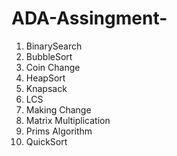 # ADA-Assingment-
1. BinarySearch
2. BubbleSort
3. Coin Change
4. HeapSort
5. Knapsack
6. LCS
7. Making Change
8. Matrix Multiplication
9. Prims Algorithm
10. QuickSort
